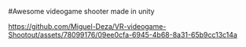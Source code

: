 #Awesome videogame shooter made in unity 

https://github.com/Miguel-Deza/VR-videogame-Shootout/assets/78099176/09ee0cfa-6945-4b68-8a31-65b9cc13c14a

